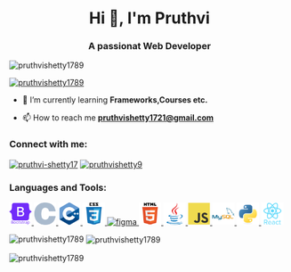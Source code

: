 <h1 align="center">Hi 👋, I'm Pruthvi</h1>
<h3 align="center">A passionat Web Developer</h3>

<p align="left"> <img src="https://komarev.com/ghpvc/?username=pruthvishetty1789&label=Profile%20views&color=0e75b6&style=flat" alt="pruthvishetty1789" /> </p>

<p align="left"> <a href="https://github.com/ryo-ma/github-profile-trophy"><img src="https://github-profile-trophy.vercel.app/?username=pruthvishetty1789" alt="pruthvishetty1789" /></a> </p>

- 🌱 I’m currently learning **Frameworks,Courses etc.**


- 📫 How to reach me **pruthvishetty1721@gmail.com**

<h3 align="left">Connect with me:</h3>
<p align="left">
<a href="https://linkedin.com/in/pruthvi-shetty17" target="blank"><img align="center" src="https://raw.githubusercontent.com/rahuldkjain/github-profile-readme-generator/master/src/images/icons/Social/linked-in-alt.svg" alt="pruthvi-shetty17" height="30" width="40" /></a>
<a href="https://www.codechef.com/users/pruthvishetty9" target="blank"><img align="center" src="https://cdn.jsdelivr.net/npm/simple-icons@3.1.0/icons/codechef.svg" alt="pruthvishetty9" height="30" width="40" /></a>

</p>

<h3 align="left">Languages and Tools:</h3>
<p align="left"> <a href="https://getbootstrap.com" target="_blank" rel="noreferrer"> <img src="https://raw.githubusercontent.com/devicons/devicon/master/icons/bootstrap/bootstrap-plain-wordmark.svg" alt="bootstrap" width="40" height="40"/> </a> <a href="https://www.cprogramming.com/" target="_blank" rel="noreferrer"> <img src="https://raw.githubusercontent.com/devicons/devicon/master/icons/c/c-original.svg" alt="c" width="40" height="40"/> </a> <a href="https://www.w3schools.com/cpp/" target="_blank" rel="noreferrer"> <img src="https://raw.githubusercontent.com/devicons/devicon/master/icons/cplusplus/cplusplus-original.svg" alt="cplusplus" width="40" height="40"/> </a> <a href="https://www.w3schools.com/css/" target="_blank" rel="noreferrer"> <img src="https://raw.githubusercontent.com/devicons/devicon/master/icons/css3/css3-original-wordmark.svg" alt="css3" width="40" height="40"/> </a> <a href="https://www.figma.com/" target="_blank" rel="noreferrer"> <img src="https://www.vectorlogo.zone/logos/figma/figma-icon.svg" alt="figma" width="40" height="40"/> </a> <a href="https://www.w3.org/html/" target="_blank" rel="noreferrer"> <img src="https://raw.githubusercontent.com/devicons/devicon/master/icons/html5/html5-original-wordmark.svg" alt="html5" width="40" height="40"/> </a> <a href="https://www.java.com" target="_blank" rel="noreferrer"> <img src="https://raw.githubusercontent.com/devicons/devicon/master/icons/java/java-original.svg" alt="java" width="40" height="40"/> </a> <a href="https://developer.mozilla.org/en-US/docs/Web/JavaScript" target="_blank" rel="noreferrer"> <img src="https://raw.githubusercontent.com/devicons/devicon/master/icons/javascript/javascript-original.svg" alt="javascript" width="40" height="40"/> </a> <a href="https://www.mysql.com/" target="_blank" rel="noreferrer"> <img src="https://raw.githubusercontent.com/devicons/devicon/master/icons/mysql/mysql-original-wordmark.svg" alt="mysql" width="40" height="40"/> </a> <a href="https://www.python.org" target="_blank" rel="noreferrer"> <img src="https://raw.githubusercontent.com/devicons/devicon/master/icons/python/python-original.svg" alt="python" width="40" height="40"/> </a> <a href="https://reactjs.org/" target="_blank" rel="noreferrer"> <img src="https://raw.githubusercontent.com/devicons/devicon/master/icons/react/react-original-wordmark.svg" alt="react" width="40" height="40"/> </a> </p>

<p><img align="left" src="https://github-readme-stats.vercel.app/api/top-langs?username=pruthvishetty1789&show_icons=true&locale=en&layout=compact" alt="pruthvishetty1789" /></p>

<p>&nbsp;<img align="center" src="https://github-readme-stats.vercel.app/api?username=pruthvishetty1789&show_icons=true&locale=en" alt="pruthvishetty1789" /></p>

<p><img align="center" src="https://github-readme-streak-stats.herokuapp.com/?user=pruthvishetty1789&" alt="pruthvishetty1789" /></p>
